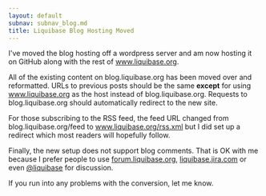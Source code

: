 ```yaml
---
layout: default
subnav: subnav_blog.md
title: Liquibase Blog Hosting Moved
---
```


I've moved the blog hosting off a wordpress server and am now hosting it on GitHub along with the rest of www.liquibase.org.

All of the existing content on blog.liquibase.org has been moved over and reformatted. URLs to previous posts should be the same **except** for using www.liquibase.org as the host instead of blog.liquibase.org. Requests to blog.liquibase.org should automatically redirect to the new site.

For those subscribing to the RSS feed, the feed URL changed from blog.liquibase.org/feed to www.liquibase.org/rss.xml but I did set up a redirect which most readers will hopefully follow.

Finally, the new setup does not support blog comments. That is OK with me because I prefer people to use [forum.liquibase.org](http://forum.liquibase.org), [liquibase.jira.com](http://liquibase.jira.com) or even [@liquibase](https://twitter.com/liquibase) for discussion.

If you run into any problems with the conversion, let me know.